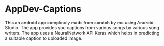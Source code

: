# AppDev-Captions
This an android app completely made from scratch by me using Android Studio.
The app provides you captions from various songs by various song writers.
The app uses a NeuralNetwork API Keras which helps in predicting a suitable caption to uploaded image.
